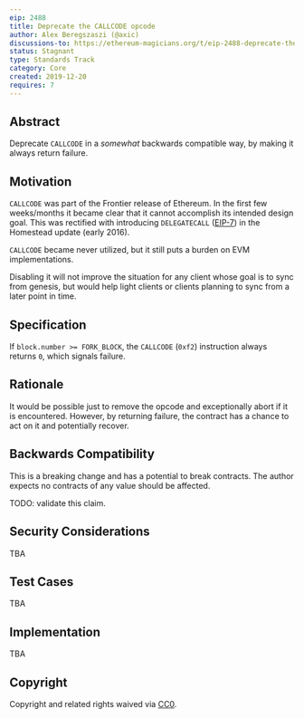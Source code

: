 ```yaml
---
eip: 2488
title: Deprecate the CALLCODE opcode
author: Alex Beregszaszi (@axic)
discussions-to: https://ethereum-magicians.org/t/eip-2488-deprecate-the-callcode-opcode/3957
status: Stagnant
type: Standards Track
category: Core
created: 2019-12-20
requires: 7
---
```


## Abstract

Deprecate `CALLCODE` in a *somewhat* backwards compatible way, by making it always return failure.

## Motivation

`CALLCODE` was part of the Frontier release of Ethereum. In the first few weeks/months it became clear
that it cannot accomplish its intended design goal. This was rectified with introducing `DELEGATECALL`
([EIP-7](./eip-7.md)) in the Homestead update (early 2016).

`CALLCODE` became never utilized, but it still puts a burden on EVM implementations.

Disabling it will not improve the situation for any client whose goal is to sync from genesis, but would
help light clients or clients planning to sync from a later point in time.

## Specification

If `block.number >= FORK_BLOCK`, the `CALLCODE` (`0xf2`) instruction always returns `0`, which signals failure.

## Rationale

It would be possible just to remove the opcode and exceptionally abort if it is encountered.
However, by returning failure, the contract has a chance to act on it and potentially recover.

## Backwards Compatibility

This is a breaking change and has a potential to break contracts. The author expects no contracts of any value
should be affected.

TODO: validate this claim.

## Security Considerations

TBA

## Test Cases

TBA

## Implementation

TBA

## Copyright

Copyright and related rights waived via [CC0](https://creativecommons.org/publicdomain/zero/1.0/).
